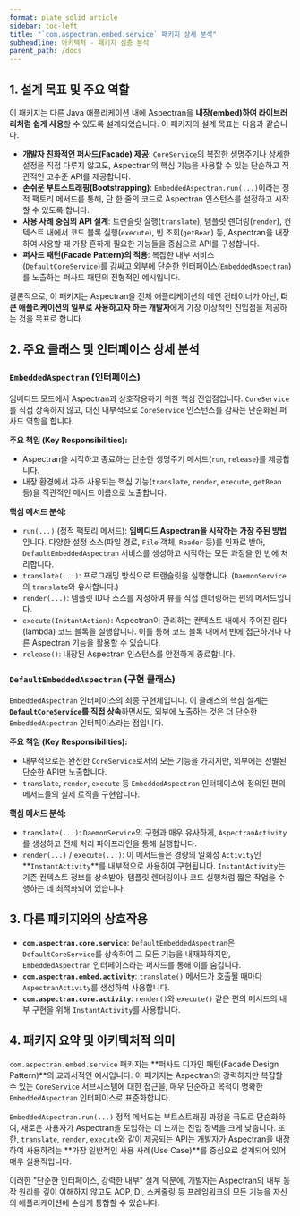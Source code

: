 ```yaml
---
format: plate solid article
sidebar: toc-left
title: "`com.aspectran.embed.service` 패키지 상세 분석"
subheadline: 아키텍처 - 패키지 심층 분석
parent_path: /docs
---
```


## 1. 설계 목표 및 주요 역할

이 패키지는 다른 Java 애플리케이션 내에 Aspectran을 **내장(embed)하여 라이브러리처럼 쉽게 사용**할 수 있도록 설계되었습니다. 이 패키지의 설계 목표는 다음과 같습니다.

-   **개발자 친화적인 퍼사드(Facade) 제공**: `CoreService`의 복잡한 생명주기나 상세한 설정을 직접 다루지 않고도, Aspectran의 핵심 기능을 사용할 수 있는 단순하고 직관적인 고수준 API를 제공합니다.
-   **손쉬운 부트스트래핑(Bootstrapping)**: `EmbeddedAspectran.run(...)`이라는 정적 팩토리 메서드를 통해, 단 한 줄의 코드로 Aspectran 인스턴스를 설정하고 시작할 수 있도록 합니다.
-   **사용 사례 중심의 API 설계**: 트랜슬릿 실행(`translate`), 템플릿 렌더링(`render`), 컨텍스트 내에서 코드 블록 실행(`execute`), 빈 조회(`getBean`) 등, Aspectran을 내장하여 사용할 때 가장 흔하게 필요한 기능들을 중심으로 API를 구성합니다.
-   **퍼사드 패턴(Facade Pattern)의 적용**: 복잡한 내부 서비스(`DefaultCoreService`)를 감싸고 외부에 단순한 인터페이스(`EmbeddedAspectran`)를 노출하는 퍼사드 패턴의 전형적인 예시입니다.

결론적으로, 이 패키지는 Aspectran을 전체 애플리케이션의 메인 컨테이너가 아닌, **더 큰 애플리케이션의 일부로 사용하고자 하는 개발자**에게 가장 이상적인 진입점을 제공하는 것을 목표로 합니다.

## 2. 주요 클래스 및 인터페이스 상세 분석

### `EmbeddedAspectran` (인터페이스)

임베디드 모드에서 Aspectran과 상호작용하기 위한 핵심 진입점입니다. `CoreService`를 직접 상속하지 않고, 대신 내부적으로 `CoreService` 인스턴스를 감싸는 단순화된 퍼사드 역할을 합니다.

**주요 책임 (Key Responsibilities):**
-   Aspectran을 시작하고 종료하는 단순한 생명주기 메서드(`run`, `release`)를 제공합니다.
-   내장 환경에서 자주 사용되는 핵심 기능(`translate`, `render`, `execute`, `getBean` 등)을 직관적인 메서드 이름으로 노출합니다.

**핵심 메서드 분석:**
-   `run(...)` (정적 팩토리 메서드): **임베디드 Aspectran을 시작하는 가장 주된 방법**입니다. 다양한 설정 소스(파일 경로, `File` 객체, `Reader` 등)를 인자로 받아, `DefaultEmbeddedAspectran` 서비스를 생성하고 시작하는 모든 과정을 한 번에 처리합니다.
-   `translate(...)`: 프로그래밍 방식으로 트랜슬릿을 실행합니다. (`DaemonService`의 `translate`와 유사합니다.)
-   `render(...)`: 템플릿 ID나 소스를 지정하여 뷰를 직접 렌더링하는 편의 메서드입니다.
-   `execute(InstantAction)`: Aspectran이 관리하는 컨텍스트 내에서 주어진 람다(lambda) 코드 블록을 실행합니다. 이를 통해 코드 블록 내에서 빈에 접근하거나 다른 Aspectran 기능을 활용할 수 있습니다.
-   `release()`: 내장된 Aspectran 인스턴스를 안전하게 종료합니다.

### `DefaultEmbeddedAspectran` (구현 클래스)

`EmbeddedAspectran` 인터페이스의 최종 구현체입니다. 이 클래스의 핵심 설계는 **`DefaultCoreService`를 직접 상속**하면서도, 외부에 노출하는 것은 더 단순한 `EmbeddedAspectran` 인터페이스라는 점입니다.

**주요 책임 (Key Responsibilities):**
-   내부적으로는 완전한 `CoreService`로서의 모든 기능을 가지지만, 외부에는 선별된 단순한 API만 노출합니다.
-   `translate`, `render`, `execute` 등 `EmbeddedAspectran` 인터페이스에 정의된 편의 메서드들의 실제 로직을 구현합니다.

**핵심 메서드 분석:**
-   `translate(...)`: `DaemonService`의 구현과 매우 유사하게, `AspectranActivity`를 생성하고 전체 처리 파이프라인을 통해 실행합니다.
-   `render(...)` / `execute(...)`: 이 메서드들은 경량의 일회성 `Activity`인 **`InstantActivity`**를 내부적으로 사용하여 구현됩니다. `InstantActivity`는 기존 컨텍스트 정보를 상속받아, 템플릿 렌더링이나 코드 실행처럼 짧은 작업을 수행하는 데 최적화되어 있습니다.

## 3. 다른 패키지와의 상호작용

-   **`com.aspectran.core.service`**: `DefaultEmbeddedAspectran`은 `DefaultCoreService`를 상속하여 그 모든 기능을 내재화하지만, `EmbeddedAspectran` 인터페이스라는 퍼사드를 통해 이를 숨깁니다.
-   **`com.aspectran.embed.activity`**: `translate()` 메서드가 호출될 때마다 `AspectranActivity`를 생성하여 사용합니다.
-   **`com.aspectran.core.activity`**: `render()`와 `execute()` 같은 편의 메서드의 내부 구현을 위해 `InstantActivity`를 사용합니다.

## 4. 패키지 요약 및 아키텍처적 의미

`com.aspectran.embed.service` 패키지는 **퍼사드 디자인 패턴(Facade Design Pattern)**의 교과서적인 예시입니다. 이 패키지는 Aspectran의 강력하지만 복잡할 수 있는 `CoreService` 서브시스템에 대한 접근을, 매우 단순하고 목적이 명확한 `EmbeddedAspectran` 인터페이스로 표준화합니다.

`EmbeddedAspectran.run(...)` 정적 메서드는 부트스트래핑 과정을 극도로 단순화하여, 새로운 사용자가 Aspectran을 도입하는 데 느끼는 진입 장벽을 크게 낮춥니다. 또한, `translate`, `render`, `execute`와 같이 제공되는 API는 개발자가 Aspectran을 내장하여 사용하려는 **가장 일반적인 사용 사례(Use Case)**를 중심으로 설계되어 있어 매우 실용적입니다.

이러한 "단순한 인터페이스, 강력한 내부" 설계 덕분에, 개발자는 Aspectran의 내부 동작 원리를 깊이 이해하지 않고도 AOP, DI, 스케줄링 등 프레임워크의 모든 기능을 자신의 애플리케이션에 손쉽게 통합할 수 있습니다.
